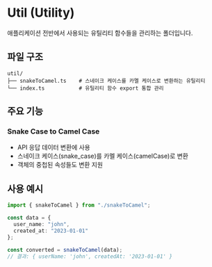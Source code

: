 # Util (Utility)

애플리케이션 전반에서 사용되는 유틸리티 함수들을 관리하는 폴더입니다.

## 파일 구조

```
util/
├── snakeToCamel.ts    # 스네이크 케이스를 카멜 케이스로 변환하는 유틸리티
└── index.ts           # 유틸리티 함수 export 통합 관리
```

## 주요 기능

### Snake Case to Camel Case

- API 응답 데이터 변환에 사용
- 스네이크 케이스(snake_case)를 카멜 케이스(camelCase)로 변환
- 객체의 중첩된 속성들도 변환 지원

## 사용 예시

```typescript
import { snakeToCamel } from "./snakeToCamel";

const data = {
  user_name: "john",
  created_at: "2023-01-01"
};

const converted = snakeToCamel(data);
// 결과: { userName: 'john', createdAt: '2023-01-01' }
```
